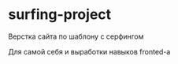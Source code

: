 # surfing-project
Верстка сайта по шаблону с серфингом

Для самой себя и выработки навыков fronted-а
